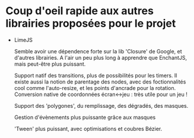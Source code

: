 Coup d'oeil rapide aux autres librairies proposées pour le projet
=================================================================

- LimeJS
  
  Semble avoir une dépendence forte sur la lib 'Closure' de Google, et d'autres librairies. A l'air un peu plus long à apprendre que EnchantJS, mais peut-être plus puissant.
  
  Support natif des transitions, plus de possibilités pour les timers. Il existe aussi la notion de parentage des nodes, avec des foctionnalités cool comme l'auto-resize, et les
  points d'ancrade pour la rotation. Conversion native de coordonnées écran<->jeu : très utile pour un jeu !

  Support des 'polygones', du remplissage, des dégradés, des masques.

  Gestion d'évènements plus puissante grâce aux masques
  
  'Tween' plus puissant, avec optimisations et coubres Bézier.
